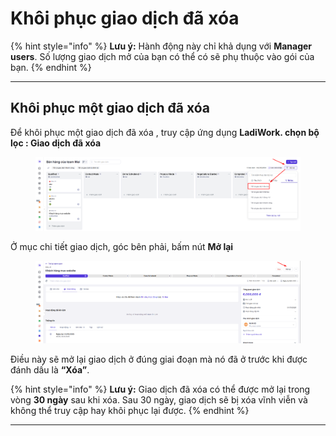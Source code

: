 # Khôi phục giao dịch đã xóa

{% hint style="info" %}
**Lưu ý:** Hành động này chỉ khả dụng với **Manager users**. Số lượng giao dịch mở của bạn có thể có sẽ phụ thuộc vào gói của bạn.
{% endhint %}

***

## Khôi phục một giao dịch đã xóa&#x20;

Để khôi phục một giao dịch đã xóa , truy cập ứng dụng **LadiWork. chọn bộ lọc : Giao dịch đã xóa**&#x20;

<figure><img src="../../../.gitbook/assets/image (4).png" alt=""><figcaption></figcaption></figure>

Ở mục chi tiết giao dịch, góc bên phải, bấm nút **Mở lại**

<figure><img src="../../../.gitbook/assets/image (1) (1).png" alt=""><figcaption></figcaption></figure>

Điều này sẽ mở lại giao dịch ở đúng giai đoạn mà nó đã ở trước khi được đánh dấu là **“Xóa”**.

{% hint style="info" %}
**Lưu ý:** Giao dịch đã xóa có thể được mở lại trong vòng **30 ngày** sau khi xóa. Sau 30 ngày, giao dịch sẽ bị xóa vĩnh viễn và không thể truy cập hay khôi phục lại được.
{% endhint %}



***


